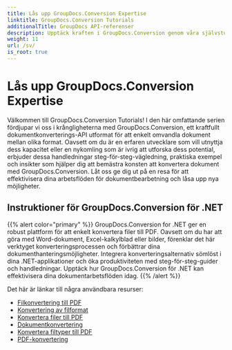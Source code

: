 ```yaml
---
title: Lås upp GroupDocs.Conversion Expertise
linktitle: GroupDocs.Conversion Tutorials
additionalTitle: GroupDocs API-referenser
description: Upptäck kraften i GroupDocs.Conversion genom våra självstudier. Lär dig att enkelt konvertera dokument mellan format för sömlös arbetsflödesintegration.
weight: 11
url: /sv/
is_root: true
---
```


# Lås upp GroupDocs.Conversion Expertise


Välkommen till GroupDocs.Conversion Tutorials! I den här omfattande serien fördjupar vi oss i krångligheterna med GroupDocs.Conversion, ett kraftfullt dokumentkonverterings-API utformat för att enkelt omvandla dokument mellan olika format. Oavsett om du är en erfaren utvecklare som vill utnyttja dess kapacitet eller en nykomling som är ivrig att utforska dess potential, erbjuder dessa handledningar steg-för-steg-vägledning, praktiska exempel och insikter som hjälper dig att bemästra konsten att konvertera dokument med GroupDocs.Conversion. Låt oss ge dig ut på en resa för att effektivisera dina arbetsflöden för dokumentbearbetning och låsa upp nya möjligheter.

## Instruktioner för GroupDocs.Conversion för .NET
{{% alert color="primary" %}}
GroupDocs.Conversion for .NET ger en robust plattform för att enkelt konvertera filer till PDF. Oavsett om du har att göra med Word-dokument, Excel-kalkylblad eller bilder, förenklar det här verktyget konverteringsprocessen och förbättrar dina dokumenthanteringsmöjligheter. Integrera konverteringsalternativ sömlöst i dina .NET-applikationer och öka produktiviteten med steg-för-steg-guider och handledningar. Upptäck hur GroupDocs.Conversion för .NET kan effektivisera dina dokumentarbetsflöden idag.
{{% /alert %}}

Det här är länkar till några användbara resurser:
 
- [Filkonvertering till PDF](./net/file-conversion-to-pdf/)
- [Konvertering av filformat](./net/file-format-conversion-tutorials/)
- [Konvertera filer till PDF](./net/convert-files-to-pdf/)
- [Dokumentkonvertering](./net/document-conversion/)
- [Konvertera filtyper till PDF](./net/converting-file-types-to-pdf/)
- [PDF-konvertering](./net/pdf-conversion/)